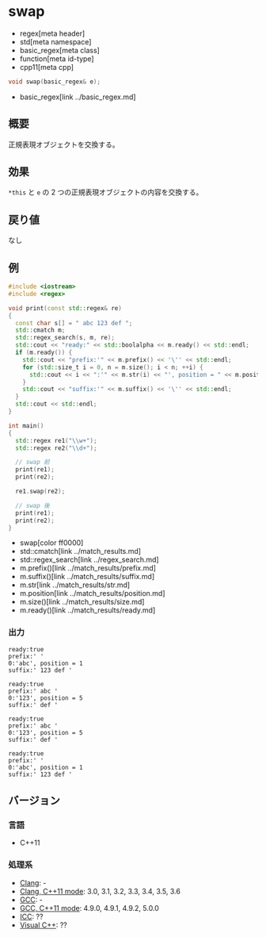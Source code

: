 # swap
* regex[meta header]
* std[meta namespace]
* basic_regex[meta class]
* function[meta id-type]
* cpp11[meta cpp]

```cpp
void swap(basic_regex& e);
```
* basic_regex[link ../basic_regex.md]

## 概要
正規表現オブジェクトを交換する。


## 効果
`*this` と `e` の 2 つの正規表現オブジェクトの内容を交換する。


## 戻り値
なし


## 例
```cpp example
#include <iostream>
#include <regex>

void print(const std::regex& re)
{
  const char s[] = " abc 123 def ";
  std::cmatch m;
  std::regex_search(s, m, re);
  std::cout << "ready:" << std::boolalpha << m.ready() << std::endl;
  if (m.ready()) {
    std::cout << "prefix:'" << m.prefix() << '\'' << std::endl;
    for (std::size_t i = 0, n = m.size(); i < n; ++i) {
      std::cout << i << ":'" << m.str(i) << "', position = " << m.position(i) << std::endl;
    }
    std::cout << "suffix:'" << m.suffix() << '\'' << std::endl;
  }
  std::cout << std::endl;
}

int main()
{
  std::regex re1("\\w+");
  std::regex re2("\\d+");

  // swap 前
  print(re1);
  print(re2);

  re1.swap(re2);

  // swap 後
  print(re1);
  print(re2);
}
```
* swap[color ff0000]
* std::cmatch[link ../match_results.md]
* std::regex_search[link ../regex_search.md]
* m.prefix()[link ../match_results/prefix.md]
* m.suffix()[link ../match_results/suffix.md]
* m.str[link ../match_results/str.md]
* m.position[link ../match_results/position.md]
* m.size()[link ../match_results/size.md]
* m.ready()[link ../match_results/ready.md]

### 出力
```
ready:true
prefix:' '
0:'abc', position = 1
suffix:' 123 def '

ready:true
prefix:' abc '
0:'123', position = 5
suffix:' def '

ready:true
prefix:' abc '
0:'123', position = 5
suffix:' def '

ready:true
prefix:' '
0:'abc', position = 1
suffix:' 123 def '
```


## バージョン
### 言語
- C++11

### 処理系
- [Clang](/implementation.md#clang): -
- [Clang, C++11 mode](/implementation.md#clang): 3.0, 3.1, 3.2, 3.3, 3.4, 3.5, 3.6
- [GCC](/implementation.md#gcc): -
- [GCC, C++11 mode](/implementation.md#gcc): 4.9.0, 4.9.1, 4.9.2, 5.0.0
- [ICC](/implementation.md#icc): ??
- [Visual C++](/implementation.md#visual_cpp): ??

